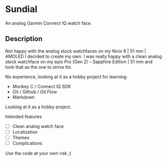 # Sundial

An analog Garmin Connect IQ watch face.

## Description

Not happy with the analog stock watchfaces on my fēnix 8 | 51 mm | AMOLED I decided to create my own.
I was really happy with a clean analog stock watchface on my epix Pro (Gen 2) – Sapphire Edition | 51 mm and took that as the one to strive for.

No experience, looking at it as a hobby project for learning:
- Monkey C / Connect IQ SDK
- Git / Github / Git Flow
- Markdown

Looking at it as a hobby project.

Intended features

- [ ] Clean analog watch face
- [ ] Localization
- [ ] Themes
- [ ] Complications

Use the code at your own risk ;)
